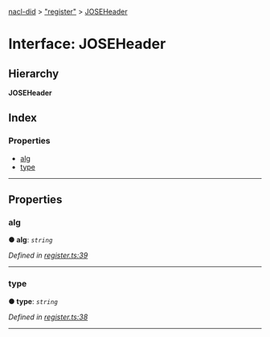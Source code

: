 [nacl-did](../README.md) > ["register"](../modules/_register_.md) > [JOSEHeader](../interfaces/_register_.joseheader.md)

# Interface: JOSEHeader

## Hierarchy

**JOSEHeader**

## Index

### Properties

* [alg](_register_.joseheader.md#alg)
* [type](_register_.joseheader.md#type)

---

## Properties

<a id="alg"></a>

###  alg

**● alg**: *`string`*

*Defined in [register.ts:39](https://github.com/uport-project/nacl-did/blob/16f44b5/src/register.ts#L39)*

___
<a id="type"></a>

###  type

**● type**: *`string`*

*Defined in [register.ts:38](https://github.com/uport-project/nacl-did/blob/16f44b5/src/register.ts#L38)*

___


